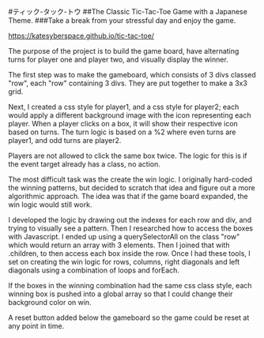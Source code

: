 #ティック-タック-トウ
##The Classic Tic-Tac-Toe Game with a Japanese Theme.
###Take a break from your stressful day and enjoy the game.

https://katesyberspace.github.io/tic-tac-toe/

The purpose of the project is to build the game board, have alternating turns for player one and player two, and visually display the winner.

The first step was to make the gameboard, which consists of 3 divs classed "row", each "row" containing 3 divs.  They are put together to make a 3x3 grid.

Next, I created a css style for player1, and a css style for player2;  each would apply a different background image with the icon representing each player.
When a player clicks on a box, it will show their respective icon based on turns. The turn logic is based on a %2 where even turns are player1, and odd turns are player2.

Players are not allowed to click the same box twice.  The logic for this is if the event target already has a class, no action. 

The most difficult task was the create the win logic.  I originally hard-coded the winning patterns, but decided to scratch that idea and figure out a more algorithmic approach.  The idea was that if the game board expanded, the win logic would still work.

I developed the logic by drawing out the indexes for each row and div, and trying to visually see a pattern. Then I researched how to access the boxes with Javascript.  I ended up using a querySelectorAll on the class "row" which would return an array with 3 elements.  Then I joined that with .children, to then access each box inside the row.  Once I had these tools, I set on creating the win logic for rows, columns, right diagonals and left diagonals using a combination of loops and forEach. 

If the boxes in the winning combination had the same css class style, each winning box is pushed into a global array so that I could change their background color on win.

A reset button added below the gameboard so the game could be reset at any point in time.




